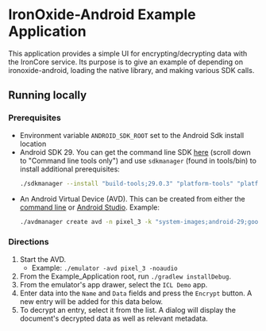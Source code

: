 # IronOxide-Android Example Application

This application provides a simple UI for encrypting/decrypting data with the IronCore service. Its purpose is to give an example of depending on ironoxide-android, loading the native library, and making various SDK calls.

## Running locally

### Prerequisites

- Environment variable `ANDROID_SDK_ROOT` set to the Android Sdk install location
- Android SDK 29. You can get the command line SDK [here](https://developer.android.com/studio) (scroll down to "Command line tools only") and use `sdkmanager` (found in tools/bin) to install additional prerequisites:
  ```bash
  ./sdkmanager --install "build-tools;29.0.3" "platform-tools" "platforms;android-29" "emulator"
  ```
- An Android Virtual Device (AVD). This can be created from either the [command line](https://developer.android.com/studio/command-line/avdmanager) or [Android Studio](https://developer.android.com/studio/run/managing-avds#createavd). Example:
  ```bash
  ./avdmanager create avd -n pixel_3 -k "system-images;android-29;google_apis_playstore;x86_64" -d pixel_3
  ```

### Directions

1. Start the AVD.
   - Example: `./emulator -avd pixel_3 -noaudio`
1. From the Example_Application root, run `./gradlew installDebug`.
1. From the emulator's app drawer, select the `ICL Demo` app.
1. Enter data into the `Name` and `Data` fields and press the `Encrypt` button. A new entry will be added for this data below.
1. To decrypt an entry, select it from the list. A dialog will display the document's decrypted data as well as relevant metadata.
